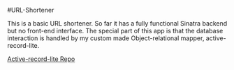 #URL-Shortener

This is a basic URL shortener. So far it has a fully functional Sinatra backend but no front-end interface. The special part of this app is that the database interaction is handled by my custom made Object-relational mapper, active-record-lite.

[Active-record-lite Repo](https://github.com/josefdaly/active-record-lite)

